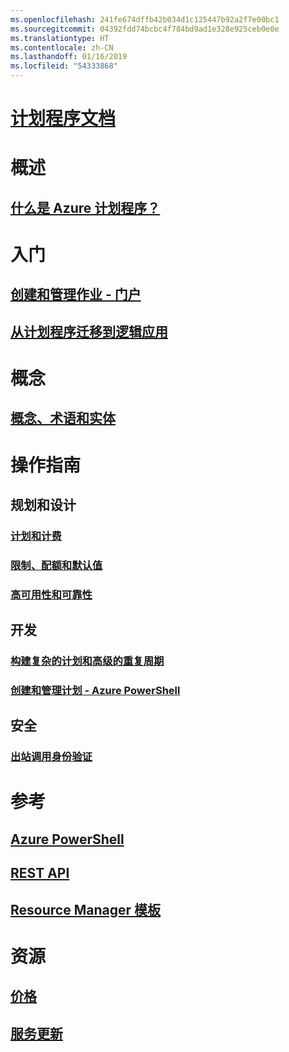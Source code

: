 ```yaml
---
ms.openlocfilehash: 241fe674dffb42b034d1c125447b92a2f7e00bc1
ms.sourcegitcommit: 04392fdd74bcbc4f784bd9ad1e328e925ceb0e0e
ms.translationtype: HT
ms.contentlocale: zh-CN
ms.lasthandoff: 01/16/2019
ms.locfileid: "54333868"
---
```

# [计划程序文档](index.md)

# 概述
## [什么是 Azure 计划程序？](scheduler-intro.md)

# 入门
## [创建和管理作业 - 门户](scheduler-get-started-portal.md)
## [从计划程序迁移到逻辑应用](migrate-from-scheduler-to-logic-apps.md)

# 概念
## [概念、术语和实体](scheduler-concepts-terms.md)

# 操作指南
## 规划和设计
### [计划和计费](scheduler-plans-billing.md)
### [限制、配额和默认值](scheduler-limits-defaults-errors.md)
### [高可用性和可靠性](scheduler-high-availability-reliability.md)

## 开发
### [构建复杂的计划和高级的重复周期](scheduler-advanced-complexity.md)
### [创建和管理计划 - Azure PowerShell](scheduler-powershell-reference.md)

## 安全
### [出站调用身份验证](scheduler-outbound-authentication.md)

# 参考
## [Azure PowerShell](https://docs.microsoft.com/powershell/module/azurerm.scheduler)
## [REST API](https://docs.microsoft.com/rest/api/scheduler)
## [Resource Manager 模板](https://docs.microsoft.com/azure/templates/microsoft.scheduler/allversions)

# 资源
## [价格](https://www.azure.cn/pricing/details/scheduler/)
## [服务更新](https://www.azure.cn/what-is-new/)


